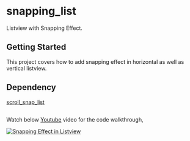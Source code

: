 # snapping_list

Listview with Snapping Effect.

## Getting Started

This project covers how to add snapping effect in horizontal as well as vertical listview.

## Dependency

[scroll_snap_list](https://pub.dev/packages/scroll_snap_list)
	
##

Watch below [Youtube](https://www.youtube.com/watch?v=5h6NI4SuBvY) video for the code walkthrough,

[![Snapping Effect in Listview](https://img.youtube.com/vi/5h6NI4SuBvY/0.jpg)](https://www.youtube.com/watch?v=5h6NI4SuBvY)
